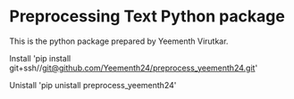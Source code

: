 # Preprocessing Text Python package

This is the python package prepared by Yeementh Virutkar.

Install
'pip install git+ssh//[git@github.com/Yeementh24/preprocess_yeementh24.git](https://github.com/Yeementh24/preprocess_yeementh24.git)'

Unistall
'pip unistall preprocess_yeementh24'
